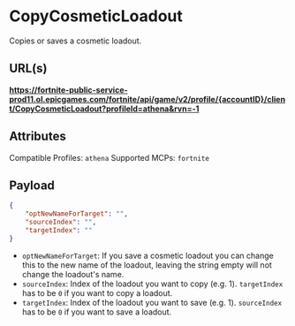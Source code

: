 # CopyCosmeticLoadout
Copies or saves a cosmetic loadout.

## URL(s)
**https://fortnite-public-service-prod11.ol.epicgames.com/fortnite/api/game/v2/profile/{accountID}/client/CopyCosmeticLoadout?profileId=athena&rvn=-1**

## Attributes
Compatible Profiles: `athena`
Supported MCPs: `fortnite`

## Payload
```json
{
    "optNewNameForTarget": "",
    "sourceIndex": "",
    "targetIndex": ""
}
```

- `optNewNameForTarget`: If you save a cosmetic loadout you can change this to the new name of the loadout, leaving the string empty will not change the loadout's name.
- `sourceIndex`: Index of the loadout you want to copy (e.g. 1). `targetIndex` has to be `0` if you want to copy a loadout.
- `targetIndex`: Index of the loadout you want to save (e.g. 1). `sourceIndex` has to be `0` if you want to save a loadout.

